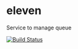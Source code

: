 # eleven
Service to manage queue

[![Build Status](https://travis-ci.com/alvesgabriel/eleven.svg?branch=master)](https://travis-ci.com/alvesgabriel/eleven)
